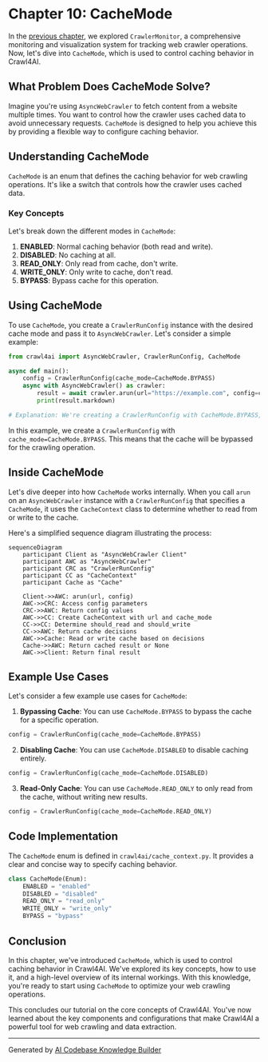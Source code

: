 # Chapter 10: CacheMode

In the [previous chapter](09_crawlermonitor.md), we explored `CrawlerMonitor`, a comprehensive monitoring and visualization system for tracking web crawler operations. Now, let's dive into `CacheMode`, which is used to control caching behavior in Crawl4AI.

## What Problem Does CacheMode Solve?

Imagine you're using `AsyncWebCrawler` to fetch content from a website multiple times. You want to control how the crawler uses cached data to avoid unnecessary requests. `CacheMode` is designed to help you achieve this by providing a flexible way to configure caching behavior.

## Understanding CacheMode

`CacheMode` is an enum that defines the caching behavior for web crawling operations. It's like a switch that controls how the crawler uses cached data.

### Key Concepts

Let's break down the different modes in `CacheMode`:

1. **ENABLED**: Normal caching behavior (both read and write).
2. **DISABLED**: No caching at all.
3. **READ_ONLY**: Only read from cache, don't write.
4. **WRITE_ONLY**: Only write to cache, don't read.
5. **BYPASS**: Bypass cache for this operation.

## Using CacheMode

To use `CacheMode`, you create a `CrawlerRunConfig` instance with the desired cache mode and pass it to `AsyncWebCrawler`. Let's consider a simple example:

```python
from crawl4ai import AsyncWebCrawler, CrawlerRunConfig, CacheMode

async def main():
    config = CrawlerRunConfig(cache_mode=CacheMode.BYPASS)
    async with AsyncWebCrawler() as crawler:
        result = await crawler.arun(url="https://example.com", config=config)
        print(result.markdown)

# Explanation: We're creating a CrawlerRunConfig with CacheMode.BYPASS, meaning the cache will be bypassed for this operation.
```

In this example, we create a `CrawlerRunConfig` with `cache_mode=CacheMode.BYPASS`. This means that the cache will be bypassed for the crawling operation.

## Inside CacheMode

Let's dive deeper into how `CacheMode` works internally. When you call `arun` on an `AsyncWebCrawler` instance with a `CrawlerRunConfig` that specifies a `CacheMode`, it uses the `CacheContext` class to determine whether to read from or write to the cache.

Here's a simplified sequence diagram illustrating the process:

```mermaid
sequenceDiagram
    participant Client as "AsyncWebCrawler Client"
    participant AWC as "AsyncWebCrawler"
    participant CRC as "CrawlerRunConfig"
    participant CC as "CacheContext"
    participant Cache as "Cache"

    Client->>AWC: arun(url, config)
    AWC->>CRC: Access config parameters
    CRC->>AWC: Return config values
    AWC->>CC: Create CacheContext with url and cache_mode
    CC->>CC: Determine should_read and should_write
    CC->>AWC: Return cache decisions
    AWC->>Cache: Read or write cache based on decisions
    Cache->>AWC: Return cached result or None
    AWC->>Client: Return final result
```

## Example Use Cases

Let's consider a few example use cases for `CacheMode`:

1. **Bypassing Cache**: You can use `CacheMode.BYPASS` to bypass the cache for a specific operation.
```python
config = CrawlerRunConfig(cache_mode=CacheMode.BYPASS)
```

2. **Disabling Cache**: You can use `CacheMode.DISABLED` to disable caching entirely.
```python
config = CrawlerRunConfig(cache_mode=CacheMode.DISABLED)
```

3. **Read-Only Cache**: You can use `CacheMode.READ_ONLY` to only read from the cache, without writing new results.
```python
config = CrawlerRunConfig(cache_mode=CacheMode.READ_ONLY)
```

## Code Implementation

The `CacheMode` enum is defined in `crawl4ai/cache_context.py`. It provides a clear and concise way to specify caching behavior.

```python
class CacheMode(Enum):
    ENABLED = "enabled"
    DISABLED = "disabled"
    READ_ONLY = "read_only"
    WRITE_ONLY = "write_only"
    BYPASS = "bypass"
```

## Conclusion

In this chapter, we've introduced `CacheMode`, which is used to control caching behavior in Crawl4AI. We've explored its key concepts, how to use it, and a high-level overview of its internal workings. With this knowledge, you're ready to start using `CacheMode` to optimize your web crawling operations.

This concludes our tutorial on the core concepts of Crawl4AI. You've now learned about the key components and configurations that make Crawl4AI a powerful tool for web crawling and data extraction.

---

Generated by [AI Codebase Knowledge Builder](https://github.com/The-Pocket/Tutorial-Codebase-Knowledge)